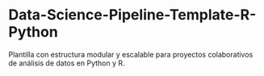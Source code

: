 # Data-Science-Pipeline-Template-R-Python
Plantilla con estructura modular y escalable para proyectos colaborativos de análisis de datos en Python y R. 
